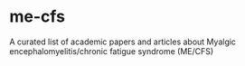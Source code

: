 # me-cfs
A curated list of academic papers and articles about Myalgic encephalomyelitis/chronic fatigue syndrome (ME/CFS)

